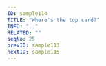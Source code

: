 ```yaml
---
ID: sample114
TITLE: "Where's the top card?"
INFO: ".."
RELATED: ""
seqNo: 25
prevID: sample113
nextID: sample115
---
```

